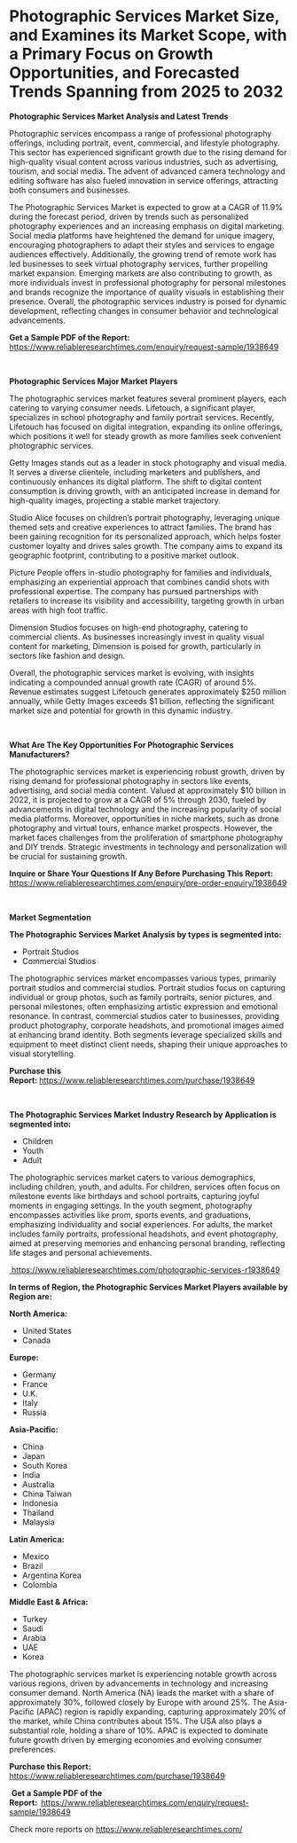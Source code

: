 <p><h1>Photographic Services Market Size, and Examines its Market Scope, with a Primary Focus on Growth Opportunities, and Forecasted Trends Spanning from 2025 to 2032</h1></p><p><strong>Photographic Services Market Analysis and Latest Trends</strong></p>
<p><p>Photographic services encompass a range of professional photography offerings, including portrait, event, commercial, and lifestyle photography. This sector has experienced significant growth due to the rising demand for high-quality visual content across various industries, such as advertising, tourism, and social media. The advent of advanced camera technology and editing software has also fueled innovation in service offerings, attracting both consumers and businesses.</p><p>The Photographic Services Market is expected to grow at a CAGR of 11.9% during the forecast period, driven by trends such as personalized photography experiences and an increasing emphasis on digital marketing. Social media platforms have heightened the demand for unique imagery, encouraging photographers to adapt their styles and services to engage audiences effectively. Additionally, the growing trend of remote work has led businesses to seek virtual photography services, further propelling market expansion. Emerging markets are also contributing to growth, as more individuals invest in professional photography for personal milestones and brands recognize the importance of quality visuals in establishing their presence. Overall, the photographic services industry is poised for dynamic development, reflecting changes in consumer behavior and technological advancements.</p></p>
<p><strong>Get a Sample PDF of the Report:&nbsp;</strong> <a href="https://www.reliableresearchtimes.com/enquiry/request-sample/1938649?utm_campaign=3293&utm_medium=2&utm_source=Github&utm_content=ia&utm_term=10032025&utm_id=photographic-services">https://www.reliableresearchtimes.com/enquiry/request-sample/1938649</a></p>
<p>&nbsp;</p>
<p><strong>Photographic Services Major Market Players</strong></p>
<p><p>The photographic services market features several prominent players, each catering to varying consumer needs. Lifetouch, a significant player, specializes in school photography and family portrait services. Recently, Lifetouch has focused on digital integration, expanding its online offerings, which positions it well for steady growth as more families seek convenient photographic services.</p><p>Getty Images stands out as a leader in stock photography and visual media. It serves a diverse clientele, including marketers and publishers, and continuously enhances its digital platform. The shift to digital content consumption is driving growth, with an anticipated increase in demand for high-quality images, projecting a stable market trajectory.</p><p>Studio Alice focuses on children’s portrait photography, leveraging unique themed sets and creative experiences to attract families. The brand has been gaining recognition for its personalized approach, which helps foster customer loyalty and drives sales growth. The company aims to expand its geographic footprint, contributing to a positive market outlook.</p><p>Picture People offers in-studio photography for families and individuals, emphasizing an experiential approach that combines candid shots with professional expertise. The company has pursued partnerships with retailers to increase its visibility and accessibility, targeting growth in urban areas with high foot traffic.</p><p>Dimension Studios focuses on high-end photography, catering to commercial clients. As businesses increasingly invest in quality visual content for marketing, Dimension is poised for growth, particularly in sectors like fashion and design.</p><p>Overall, the photographic services market is evolving, with insights indicating a compounded annual growth rate (CAGR) of around 5%. Revenue estimates suggest Lifetouch generates approximately $250 million annually, while Getty Images exceeds $1 billion, reflecting the significant market size and potential for growth in this dynamic industry.</p></p>
<p>&nbsp;</p>
<p><strong>What Are The Key Opportunities For Photographic Services Manufacturers?</strong></p>
<p><p>The photographic services market is experiencing robust growth, driven by rising demand for professional photography in sectors like events, advertising, and social media content. Valued at approximately $10 billion in 2022, it is projected to grow at a CAGR of 5% through 2030, fueled by advancements in digital technology and the increasing popularity of social media platforms. Moreover, opportunities in niche markets, such as drone photography and virtual tours, enhance market prospects. However, the market faces challenges from the proliferation of smartphone photography and DIY trends. Strategic investments in technology and personalization will be crucial for sustaining growth.</p></p>
<p><strong>Inquire or Share Your Questions If Any Before Purchasing This Report:</strong> <a href="https://www.reliableresearchtimes.com/enquiry/pre-order-enquiry/1938649?utm_campaign=3293&utm_medium=2&utm_source=Github&utm_content=ia&utm_term=10032025&utm_id=photographic-services">https://www.reliableresearchtimes.com/enquiry/pre-order-enquiry/1938649</a></p>
<p>&nbsp;</p>
<p><strong>Market Segmentation</strong></p>
<p><strong>The Photographic Services Market Analysis by types is segmented into:</strong></p>
<p><ul><li>Portrait Studios</li><li>Commercial Studios</li></ul></p>
<p><p>The photographic services market encompasses various types, primarily portrait studios and commercial studios. Portrait studios focus on capturing individual or group photos, such as family portraits, senior pictures, and personal milestones, often emphasizing artistic expression and emotional resonance. In contrast, commercial studios cater to businesses, providing product photography, corporate headshots, and promotional images aimed at enhancing brand identity. Both segments leverage specialized skills and equipment to meet distinct client needs, shaping their unique approaches to visual storytelling.</p></p>
<p><strong>Purchase this Report:&nbsp;</strong><a href="https://www.reliableresearchtimes.com/purchase/1938649?utm_campaign=3293&utm_medium=2&utm_source=Github&utm_content=ia&utm_term=10032025&utm_id=photographic-services">https://www.reliableresearchtimes.com/purchase/1938649</a></p>
<p>&nbsp;</p>
<p><strong>The Photographic Services Market Industry Research by Application is segmented into:</strong></p>
<p><ul><li>Children</li><li>Youth</li><li>Adult</li></ul></p>
<p><p>The photographic services market caters to various demographics, including children, youth, and adults. For children, services often focus on milestone events like birthdays and school portraits, capturing joyful moments in engaging settings. In the youth segment, photography encompasses activities like prom, sports events, and graduations, emphasizing individuality and social experiences. For adults, the market includes family portraits, professional headshots, and event photography, aimed at preserving memories and enhancing personal branding, reflecting life stages and personal achievements.</p></p>
<p><a href="https://www.reliableresearchtimes.com/photographic-services-r1938649?utm_campaign=3293&utm_medium=2&utm_source=Github&utm_content=ia&utm_term=10032025&utm_id=photographic-services">&nbsp;https://www.reliableresearchtimes.com/photographic-services-r1938649</a></p>
<p><strong>In terms of Region, the Photographic Services Market Players available by Region are:</strong></p>
<p>
    <p> <strong> North America: </strong>
        <ul>
            <li>United States</li>
            <li>Canada</li>
        </ul>
        </p> 
    <p> <strong> Europe: </strong>
        <ul>
            <li>Germany</li>
            <li>France</li>
            <li>U.K.</li>
            <li>Italy</li>
            <li>Russia</li>
        </ul>
        </p> 
    <p> <strong> Asia-Pacific: </strong>
        <ul>
            <li>China</li>
            <li>Japan</li>
            <li>South Korea</li>
            <li>India</li>
            <li>Australia</li>
            <li>China Taiwan</li>
            <li>Indonesia</li>
            <li>Thailand</li>
            <li>Malaysia</li>
        </ul>
        </p> 
    <p> <strong> Latin America: </strong>
        <ul>
            <li>Mexico</li>
            <li>Brazil</li>
            <li>Argentina Korea</li>
            <li>Colombia</li>
        </ul>
        </p> 
    <p> <strong> Middle East & Africa: </strong>
        <ul>
            <li>Turkey</li>
            <li>Saudi</li>
            <li>Arabia</li>
            <li>UAE</li>
            <li>Korea</li>
        </ul>
    </p>
    </p>
<p><p>The photographic services market is experiencing notable growth across various regions, driven by advancements in technology and increasing consumer demand. North America (NA) leads the market with a share of approximately 30%, followed closely by Europe with around 25%. The Asia-Pacific (APAC) region is rapidly expanding, capturing approximately 20% of the market, while China contributes about 15%. The USA also plays a substantial role, holding a share of 10%. APAC is expected to dominate future growth driven by emerging economies and evolving consumer preferences.</p></p>
<p><strong>Purchase this Report: </strong><a href="https://www.reliableresearchtimes.com/purchase/1938649?utm_campaign=3293&utm_medium=2&utm_source=Github&utm_content=ia&utm_term=10032025&utm_id=photographic-services">https://www.reliableresearchtimes.com/purchase/1938649</a></p>
<p>&nbsp;<strong>Get a Sample PDF of the Report:&nbsp;&nbsp;</strong><a href="https://www.reliableresearchtimes.com/enquiry/request-sample/1938649?utm_campaign=3293&utm_medium=2&utm_source=Github&utm_content=ia&utm_term=10032025&utm_id=photographic-services">https://www.reliableresearchtimes.com/enquiry/request-sample/1938649</a></p>
<p><strong></strong></p>
<p>Check more reports on <a href="https://www.reliableresearchtimes.com/?utm_campaign=3293&utm_medium=2&utm_source=Github&utm_content=ia&utm_term=10032025&utm_id=photographic-services">https://www.reliableresearchtimes.com/</a></p>